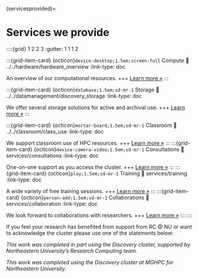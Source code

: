 (servicesprovided)=
# Services we provide

::::{grid} 1 2 2 3
:gutter: 1 1 1 2

:::{grid-item-card} {octicon}`device-desktop;1.5em;screen-full` Compute
:link: ../../hardware/hardware_overview
:link-type: doc

An overview of our computational resources.
+++
[Learn more »](../../hardware/hardware_overview)
:::

:::{grid-item-card} {octicon}`database;1.5em;sd-mr-1` Storage
:link: ../../datamanagement/discovery_storage
:link-type: doc

We offer several storage solutions for active and archival use.
+++
[Learn more »](../../datamanagement/discovery_storage)
:::

:::{grid-item-card} {octicon}`mortar-board;1.5em;sd-mr-1` Classroom
:link: ../../classroom/class_use
:link-type: doc

We support classroom use of HPC resources.
+++
[Learn more »](../../classroom/class_use)
:::
:::{grid-item-card} {octicon}`device-camera-video;1.5em;sd-mr-1` Consultations
:link: services/consultations
:link-type: doc

One-on-one support as you access the cluster.
+++
[Learn more »](services/consultations)
:::
:::{grid-item-card} {octicon}`play;1.5em;sd-mr-1` Training
:link: services/training
:link-type: doc

A wide variety of free training sessions.
+++
[Learn more »](services/training)
:::
:::{grid-item-card} {octicon}`person-add;1.5em;sd-mr-1` Collaborations
:link: services/collaboration
:link-type: doc

We look forward to collaborations with researchers.
+++
[Learn more »](services/collaboration)
:::
::::


If you feel your research has benefited from support from RC @ NU or want to acknowledge the cluster please use one of the statements below:

*This work was completed in part using the Discovery cluster, supported by Northeastern University’s Research Computing team.*

*This work was completed using the Discovery cluster at MGHPC for Northeastern University.*